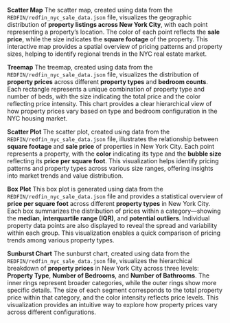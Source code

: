 **Scatter Map**
The scatter map, created using data from the `REDFIN/redfin_nyc_sale_data.json` file, visualizes the geographic distribution of **property listings across New York City**, with each point representing a property’s location. The color of each point reflects the **sale price**, while the size indicates the **square footage** of the property. This interactive map provides a spatial overview of pricing patterns and property sizes, helping to identify regional trends in the NYC real estate market.

**Treemap**
The treemap, created using data from the `REDFIN/redfin_nyc_sale_data.json` file, visualizes the distribution of **property prices** across different **property types** and **bedroom counts**. Each rectangle represents a unique combination of property type and number of beds, with the size indicating the total price and the color reflecting price intensity. This chart provides a clear hierarchical view of how property prices vary based on type and bedroom configuration in the NYC housing market.

**Scatter Plot**
The scatter plot, created using data from the `REDFIN/redfin_nyc_sale_data.json` file, illustrates the relationship between **square footage** and **sale price** of properties in New York City. Each point represents a property, with the **color** indicating its type and the **bubble size** reflecting its **price per square foot**. This visualization helps identify pricing patterns and property types across various size ranges, offering insights into market trends and value distribution.

**Box Plot**
This box plot is generated using data from the `REDFIN/redfin_nyc_sale_data.json` file and provides a statistical overview of **price per square foot** across different **property types** in New York City. Each box summarizes the distribution of prices within a category—showing the **median**, **interquartile range (IQR)**, and **potential outliers**. Individual property data points are also displayed to reveal the spread and variability within each group. This visualization enables a quick comparison of pricing trends among various property types.

**Sunburst Chart**
The sunburst chart, created using data from the `REDFIN/redfin_nyc_sale_data.json` file, visualizes the hierarchical breakdown of **property prices** in New York City across three levels: **Property Type**, **Number of Bedrooms**, and **Number of Bathrooms**. The inner rings represent broader categories, while the outer rings show more specific details. The size of each segment corresponds to the total property price within that category, and the color intensity reflects price levels. This visualization provides an intuitive way to explore how property prices vary across different configurations.
